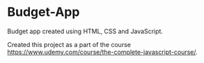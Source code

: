 # Budget-App
Budget app created using HTML, CSS and JavaScript.

Created this project as a part of the course https://www.udemy.com/course/the-complete-javascript-course/.

